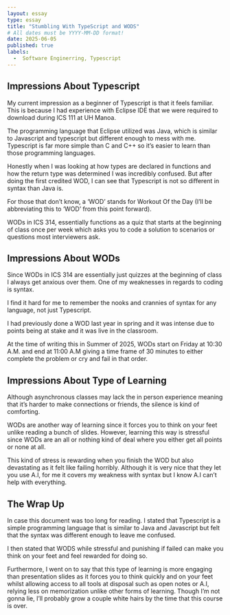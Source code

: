 ```yaml
---
layout: essay
type: essay
title: "Stumbling With TypeScript and WODS"
# All dates must be YYYY-MM-DD format!
date: 2025-06-05
published: true
labels:
  -  Software Enginerring, Typescript
---
```


## Impressions About Typescript

My current impression as a beginner of Typescript is that it feels familiar. This is because I had experience with Eclipse IDE that we were required to download during ICS 111 at UH Manoa. 

The programming language that Eclipse utilized was Java, which is similar to Javascript and typescript but different enough to mess with me. Typescript is far more simple than C and C++ so it’s easier to learn than those programming languages. 

Honestly when I was looking at how types are declared in functions and how the return type was determined I was incredibly confused. But after doing the first credited WOD, I can see that Typescript is not so different in syntax than Java is. 

For those that don’t know, a ‘WOD’ stands for Workout Of the Day (I’ll be abbreviating this to ‘WOD’ from this point forward). 

WODs in ICS 314, essentially functions as a quiz that starts at the beginning of class once per week which asks you to code a solution to scenarios or questions most interviewers ask.  

## Impressions About WODs

Since WODs in ICS 314 are essentially just quizzes at the beginning of class I always get anxious over them. One of my weaknesses in regards to coding is syntax. 

I find it hard for me to remember the nooks and crannies of syntax for any language, not just Typescript.

I had previously done a WOD last year in spring and it was intense due to points being at stake and it was live in the classroom. 

At the time of writing this in Summer of 2025, WODs start on Friday at 10:30 A.M. and end at 11:00 A.M giving a time frame of 30 minutes to either complete the problem or cry and fail in that order. 

## Impressions About Type of Learning

Although asynchronous classes may lack the in person experience meaning that it’s harder to make connections or friends, the silence is kind of comforting. 

WODs are another way of learning since it forces you to think on your feet unlike reading a bunch of slides. However, learning this way is stressful since WODs are an all or nothing kind of deal where you either get all points or none at all. 

This kind of stress is rewarding when you finish the WOD but also devastating as it felt like failing horribly. Although it is very nice that they let you use A.I, for me it covers my weakness with syntax but I know A.I can’t help with everything.

## The Wrap Up

In case this document was too long for reading. I stated that Typescript is a simple programming language that is similar to Java and Javascript but felt that the syntax was different enough to leave me confused. 

I then stated that WODS while stressful and punishing if failed can make you think on your feet and feel rewarded for doing so. 

Furthermore, I went on to say that this type of learning is more engaging than presentation slides as it forces you to think quickly and on your feet whilst allowing access to all tools at disposal such as open notes or A.I, relying less on 
memorization unlike other forms of learning. Though I’m not gonna lie, I’ll probably grow a couple white hairs by the time that this course is over.

